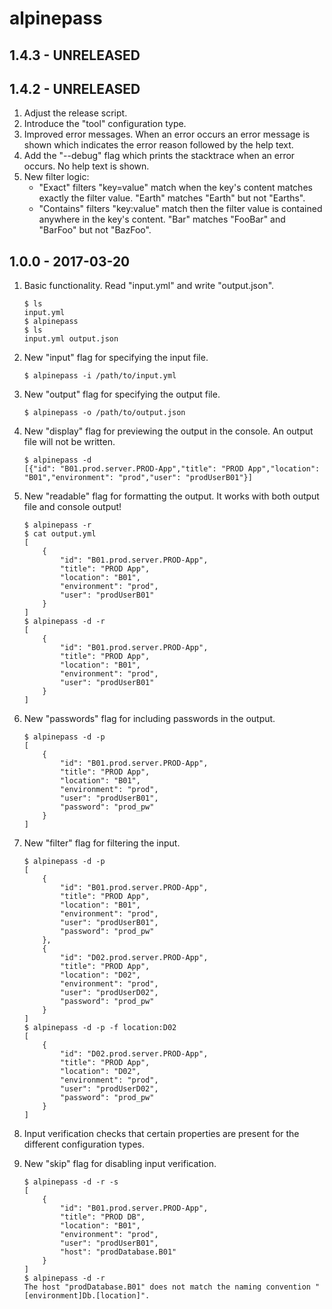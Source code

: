 # alpinepass

## 1.4.3 - UNRELEASED

## 1.4.2 - UNRELEASED

1. Adjust the release script.
2. Introduce the "tool" configuration type.
3. Improved error messages. When an error occurs an error message is shown which indicates the error reason followed by the help text.
4. Add the "--debug" flag which prints the stacktrace when an error occurs. No help text is shown.
5. New filter logic:
    * "Exact" filters "key=value" match when the key's content matches exactly the filter value. "Earth" matches "Earth" but not "Earths".
    * "Contains" filters "key:value" match then the filter value is contained anywhere in the key's content. "Bar" matches "FooBar" and "BarFoo" but not "BazFoo".

## 1.0.0 - 2017-03-20

1. Basic functionality. Read "input.yml" and write "output.json".
    ```
	$ ls
	input.yml
	$ alpinepass
	$ ls
	input.yml output.json
    ```

2. New "input" flag for specifying the input file.
    ```
	$ alpinepass -i /path/to/input.yml
    ```

3. New "output" flag for specifying the output file.
    ```
	$ alpinepass -o /path/to/output.json
    ```

4. New "display" flag for previewing the output in the console. An output file will not be written.
    ```
	$ alpinepass -d
	[{"id": "B01.prod.server.PROD-App","title": "PROD App","location": "B01","environment": "prod","user": "prodUserB01"}]
    ```

5. New "readable" flag for formatting the output. It works with both output file and console output!
    ```
	$ alpinepass -r
	$ cat output.yml
    [
        {
            "id": "B01.prod.server.PROD-App",
            "title": "PROD App",
            "location": "B01",
            "environment": "prod",
            "user": "prodUserB01"
        }
	]
	$ alpinepass -d -r
    [
        {
            "id": "B01.prod.server.PROD-App",
            "title": "PROD App",
            "location": "B01",
            "environment": "prod",
            "user": "prodUserB01"
        }
    ]
    ```

6. New "passwords" flag for including passwords in the output.
    ```
	$ alpinepass -d -p
	[
        {
            "id": "B01.prod.server.PROD-App",
            "title": "PROD App",
            "location": "B01",
            "environment": "prod",
            "user": "prodUserB01",
			"password": "prod_pw"
        }
	]
	```

7. New "filter" flag for filtering the input.
    ```
	$ alpinepass -d -p
	[
        {
            "id": "B01.prod.server.PROD-App",
            "title": "PROD App",
            "location": "B01",
            "environment": "prod",
            "user": "prodUserB01",
			"password": "prod_pw"
        },
		{
            "id": "D02.prod.server.PROD-App",
            "title": "PROD App",
            "location": "D02",
            "environment": "prod",
            "user": "prodUserD02",
			"password": "prod_pw"
        }
	]
	$ alpinepass -d -p -f location:D02
	[
		{
            "id": "D02.prod.server.PROD-App",
            "title": "PROD App",
            "location": "D02",
            "environment": "prod",
            "user": "prodUserD02",
			"password": "prod_pw"
        }
	]
	```

8. Input verification checks that certain properties are present for the different configuration types.

9. New "skip" flag for disabling input verification.
    ```
	$ alpinepass -d -r -s
    [
        {
            "id": "B01.prod.server.PROD-App",
            "title": "PROD DB",
            "location": "B01",
            "environment": "prod",
            "user": "prodUserB01",
			"host": "prodDatabase.B01"
        }
    ]
	$ alpinepass -d -r
    The host "prodDatabase.B01" does not match the naming convention "[environment]Db.[location]".
	```
